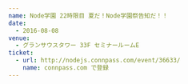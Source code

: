 ```yaml
---
name: Node学園 22時限目 夏だ！Node学園祭告知だ！！
date:
  - 2016-08-08
venue:
  - グランサウスタワー 33F セミナールームE
ticket:
  - url: http://nodejs.connpass.com/event/36633/
    name: connpass.com で登録
---
```

